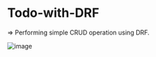 # Todo-with-DRF
=> Performing simple CRUD operation using DRF.

![image](https://user-images.githubusercontent.com/47033786/129388169-10e376a4-9166-44ff-965e-8d604f817df8.png)
